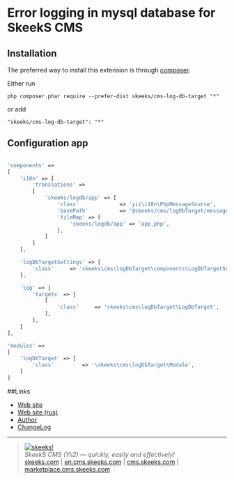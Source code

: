 Error logging in mysql database for SkeekS CMS
===================================

Installation
------------

The preferred way to install this extension is through [composer](http://getcomposer.org/download/).

Either run

```
php composer.phar require --prefer-dist skeeks/cms-log-db-target "*"
```

or add

```
"skeeks/cms-log-db-target": "*"
```

Configuration app
----------

```php

'components' =>
[
    'i18n' => [
        'translations' =>
        [
            'skeeks/logdb/app' => [
                'class'             => 'yii\i18n\PhpMessageSource',
                'basePath'          => '@skeeks/cms/logDbTarget/messages',
                'fileMap' => [
                    'skeeks/logdb/app' => 'app.php',
                ],
            ]
        ]
    ],

    'logDbTargetSettings' => [
        'class'     => 'skeeks\cms\logDbTarget\components\LogDbTargetSettings',
    ],

    'log' => [
        'targets' => [
            [
                'class'     => 'skeeks\cms\logDbTarget\LogDbTarget',
            ],
        ],
    ]
],

'modules' =>
[
    'logDbTarget' => [
        'class'         => '\skeeks\cms\logDbTarget\Module',
    ]
]

```

##Links
* [Web site](http://en.cms.skeeks.com)
* [Web site (rus)](http://cms.skeeks.com)
* [Author](http://skeeks.com)
* [ChangeLog](https://github.com/skeeks-cms/cms-log-db-target/blob/master/CHANGELOG.md)


___

> [![skeeks!](https://gravatar.com/userimage/74431132/13d04d83218593564422770b616e5622.jpg)](http://skeeks.com)  
<i>SkeekS CMS (Yii2) — quickly, easily and effectively!</i>  
[skeeks.com](http://skeeks.com) | [en.cms.skeeks.com](http://en.cms.skeeks.com) | [cms.skeeks.com](http://cms.skeeks.com) | [marketplace.cms.skeeks.com](http://marketplace.cms.skeeks.com)


